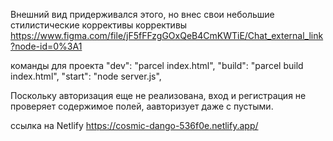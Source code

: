 Внешний вид придерживался этого, но внес свои небольшие стилистические коррективы коррективы
https://www.figma.com/file/jF5fFFzgGOxQeB4CmKWTiE/Chat_external_link?node-id=0%3A1

команды для проекта
"dev": "parcel index.html",
"build": "parcel build index.html",
"start": "node server.js",

Поскольку авторизация еще не реализована, вход и регистрация не проверяет содержимое полей, аавторизует даже с пустыми.

ссылка на Netlify
https://cosmic-dango-536f0e.netlify.app/